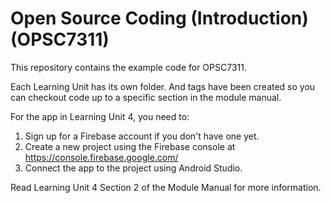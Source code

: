 # Open Source Coding (Introduction) (OPSC7311)

This repository contains the example code for OPSC7311.

Each Learning Unit has its own folder. And tags have been created so you can checkout code up to a specific section in the module manual.

For the app in Learning Unit 4, you need to:

1. Sign up for a Firebase account if you don't have one yet.
2. Create a new project using the Firebase console at https://console.firebase.google.com/
3. Connect the app to the project using Android Studio.

Read Learning Unit 4 Section 2 of the Module Manual for more information.
